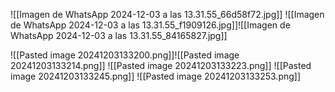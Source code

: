 ![[Imagen de WhatsApp 2024-12-03 a las 13.31.55_66d58f72.jpg]]
![[Imagen de WhatsApp 2024-12-03 a las 13.31.55_f1909126.jpg]]![[Imagen de WhatsApp 2024-12-03 a las 13.31.55_84165827.jpg]]

![[Pasted image 20241203133200.png]]![[Pasted image 20241203133214.png]]
![[Pasted image 20241203133223.png]]
![[Pasted image 20241203133245.png]]
![[Pasted image 20241203133253.png]]
